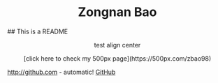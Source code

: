 <h1 align="center"> Zongnan Bao </h1>
## This is a README
<p align="center"> test align center </p>
<div align="center">
  [click here to check my 500px page](https://500px.com/zbao98)
</div>

http://github.com - automatic!
[GitHub](http://github.com)
